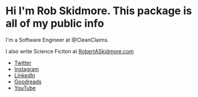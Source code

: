 Hi I'm Rob Skidmore. This package is all of my public info
=========
I'm a Software Engineer at @CleanClaims.

I also write Science Ficiton at [RobertASkidmore.com](https://robertaskidmore.com)

- [Twitter](https://twitter.com/RobertASkidmore)
- [Instagram](https://www.instagram.com/robertaskidmore)
- [LinkedIn](https://www.linkedin.com/in/robertaskidmore)
- [Goodreads](https://www.goodreads.com/robertaskidmore)
- [YouTube](https://www.youtube.com/@RobertASkidmore)


